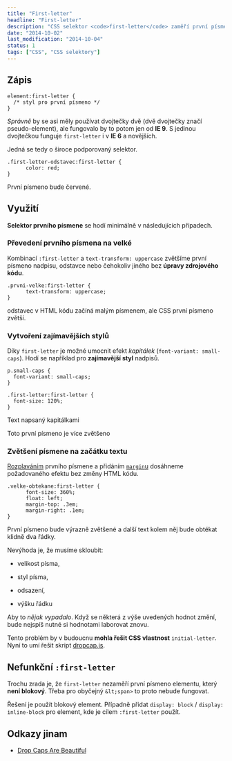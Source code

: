 ```yaml
---
title: "First-letter"
headline: "First-letter"
description: "CSS selektor <code>first-letter</code> zaměří první písmeno v elementu."
date: "2014-10-02"
last_modification: "2014-10-04"
status: 1
tags: ["CSS", "CSS selektory"]
---
```


## Zápis

```
element:first-letter {
  /* styl pro první písmeno */
}
```

*Správně* by se asi měly používat dvojtečky dvě (dvě dvojtečky značí pseudo-element), ale fungovalo by to potom jen od **IE 9**. S jedinou dvojtečkou funguje `first-letter` i v **IE 6** a novějších.

Jedná se tedy o široce podporovaný selektor.

    .first-letter-odstavec:first-letter {
          color: red;
    }  
  
  První písmeno bude červené.

## Využití

**Selektor prvního písmene** se hodí minimálně v následujících případech.

### Převedení prvního písmena na velké

Kombinací `:first-letter` a `text-transform: uppercase` zvětšíme první písmeno nadpisu, odstavce nebo čehokoliv jiného bez **úpravy zdrojového kódu**.

    .prvni-velke:first-letter {
          text-transform: uppercase;
    }
  
  odstavec v HTML kódu začíná malým písmenem, ale CSS první písmeno zvětší.

### Vytvoření zajímavějších stylů

Díky `first-letter` je možné umocnit efekt *kapitálek* (`font-variant: small-caps`). Hodí se například pro **zajímavější styl** nadpisů.

    p.small-caps {
      font-variant: small-caps;
    }
    
    .first-letter:first-letter {
      font-size: 120%;
    }

  Text napsaný kapitálkami

  Toto první písmeno je více zvětšeno

### Zvětšení písmene na začátku textu

[Rozplaváním](/float) prvního písmene a přidáním [`margin`u](/margin) dosáhneme požadovaného efektu bez změny HTML kódu.

    .velke-obtekane:first-letter {
          font-size: 360%;
          float: left;
          margin-top: .3em;
          margin-right: .1em;
    }
  
  První písmeno bude výrazně zvětšené a další text kolem něj bude obtékat klidně dva řádky.

Nevýhoda je, že musíme skloubit:

  - velikost písma,

  - styl písma,

  - odsazení,

  - výšku řádku

Aby to *nějak vypadalo*. Když se některá z výše uvedených hodnot změní, bude nejspíš nutné si hodnotami laborovat znovu.

Tento problém by v budoucnu **mohla řešit CSS vlastnost** `initial-letter`. Nyní to umí řešit skript [dropcap.js](https://github.com/adobe-webplatform/dropcap.js).

## Nefunkční `:first-letter`

Trochu zrada je, že `first-letter` nezaměří první písmeno elementu, který **není blokový**. Třeba pro obyčejný `&lt;span>` to proto nebude fungovat.

Řešení je použít blokový element. Případně přidat `display: block` / `display: inline-block` pro element, kde je cílem `:first-letter` použít.

## Odkazy jinam

  - [Drop Caps Are Beautiful](http://blogs.adobe.com/webplatform/2014/10/02/drop-caps-are-beautiful/)
